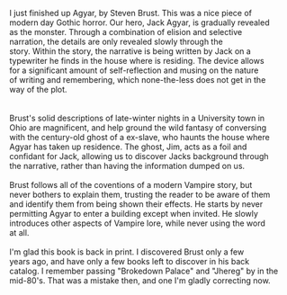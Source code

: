 <html><body><p>I just finished up Agyar, by Steven Brust. This was a nice piece of
<br>modern day Gothic horror. Our hero, Jack Agyar, is gradually revealed
<br>as the monster. Through a combination of elision and selective
<br>narration, the details are only revealed slowly through the
<br>story. Within the story, the narrative is being written by Jack on a
<br>typewriter he finds in the house where is residing. The device allows
<br>for a significant amount of self-reflection and musing on the nature
<br>of writing and remembering, which none-the-less does not get in the
<br>way of the plot.
<br><br><br>Brust's solid descriptions of late-winter nights in a University town in
<br>Ohio are magnificent, and help ground the wild fantasy of conversing
<br>with the century-old ghost of a ex-slave, who haunts the house where
<br>Agyar has taken up residence. The ghost, Jim, acts as a foil and
<br>confidant for Jack, allowing us to discover Jacks background through
<br>the narrative, rather than having the information dumped on us.
<br><br>Brust follows all of the coventions of a modern Vampire story, but
<br>never bothers to explain them, trusting the reader to be aware of them
<br>and identify them from being shown their effects. He starts by never
<br>permitting Agyar to enter a building except when invited. He slowly
<br>introduces other aspects of Vampire lore, while never using the word
<br>at all.
<br><br>I'm glad this book is back in print. I discovered Brust only a few
<br>years ago, and have only a few books left to discover in his back
<br>catalog. I remember passing "Brokedown Palace" and "Jhereg" by in the
<br>mid-80's. That was a mistake then, and one I'm gladly correcting now.
<br><br>
<br><br></p></body></html>